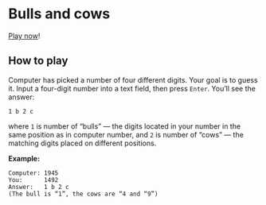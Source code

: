 Bulls and cows
==============

[Play now](http://isquariel.github.io/bulls-and-cows/)!

How to play
-----------

Computer has picked a number of four different digits. Your goal is to guess it.
Input a four-digit number into a text field, then press `Enter`. You’ll see the
answer:
```
1 b 2 c
```
where `1` is number of “bulls” — the digits located in your number in the same
position as in computer number, and `2` is number of “cows” — the matching
digits placed on different positions.

**Example:**
```
Computer: 1945
You:      1492
Answer:   1 b 2 c
(The bull is “1”, the cows are “4 and “9”)
```
